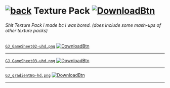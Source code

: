 # [![back](https://cdn.discordapp.com/emojis/887168885747511396?size=32)](https://reper2.github.io/Downloadable-Files) Texture Pack [![DownloadBtn](https://cdn.discordapp.com/emojis/885670815725674527.png?size=32)](https://raw.githubusercontent.com/Reper2/Downloadable-Files/master/texture-pack.md)

###### Shit Texture Pack i made bc i was bored. (does include some mash-ups of other texture packs)

[`GJ_GameSheet02-uhd.png`](https://cdn.discordapp.com/attachments/584355797366997002/888748003324739584/GJ_GameSheet02-uhd.png)
[![DownloadBtn](https://cdn.discordapp.com/emojis/885670815725674527.png?size=32)](https://raw.githubusercontent.com/Reper2/Downloadable-Files/master/assets/texture-pack/GJ_GameSheet03-uhd.png)

---

[`GJ_GameSheet03-uhd.png`](https://imgur.com/yRIvPDK)
[![DownloadBtn](https://cdn.discordapp.com/emojis/885670815725674527.png?size=32)](https://raw.githubusercontent.com/https://github.com/Reper2/Downloadable-Files/master/assets/texture-pack/bigFont-uhd.fnt)

---

[`GJ_gradientBG-hd.png`](https://cdn.discordapp.com/attachments/888230424625680515/888253612025839636/GJ_gradientBG-hd.png)
[![DownloadBtn](https://cdn.discordapp.com/emojis/885670815725674527.png?size=32)](https://raw.githubusercontent.com/Reper2/Downloadable-Files/master/assets/texture-pack/GJ_gradientBG-hd.png)

---
